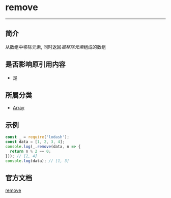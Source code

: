 # remove

---

## 简介

从数组中移除元素, 同时返回*被移除元素*组成的数组

## 是否影响原引用内容

- 是

## 所属分类

- [Array](/repository/libraries/Lodash/Array.md#array相关函数)

## 示例

```javascript
const _ = require('lodash');
const data = [1, 2, 3, 4];
console.log(_.remove(data, n => {
  return n % 2 == 0;
})); // [2, 4]
console.log(data); // [1, 3]
```

## 官方文档

[remove](https://lodash.com/docs/4.17.15#remove)